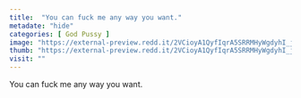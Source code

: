 ```yaml
---
title:  "You can fuck me any way you want."
metadate: "hide"
categories: [ God Pussy ]
image: "https://external-preview.redd.it/2VCioyA1QyfIqrA5SRRMHyWgdyhI_jDi5uKoV90FDVg.jpg?auto=webp&s=5d762d2b1177e70043c32a1b57c28be7d085b97e"
thumb: "https://external-preview.redd.it/2VCioyA1QyfIqrA5SRRMHyWgdyhI_jDi5uKoV90FDVg.jpg?width=1080&crop=smart&auto=webp&s=fc8b0f74a851ee8c355656a067d595fa8a3e6c0b"
visit: ""
---
```

You can fuck me any way you want.
